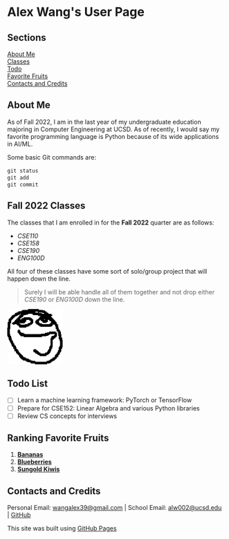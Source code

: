 # Alex Wang's User Page  

## **Sections**
[About Me](#some-information-about-me)  
[Classes](#fall-2022-classes)  
[Todo](#todo-list)  
[Favorite Fruits](#ranking-favorite-fruits)  
[Contacts and Credits](#contacts-and-credits)  

## **About** **Me**
As of Fall 2022, I am in the last year of my undergraduate education majoring in Computer Engineering at UCSD. As of recently, I would say my favorite programming language is Python because of its wide applications in AI/ML.

Some basic Git commands are:
```
git status
git add
git commit
```

## **Fall** **2022** **Classes**
The classes that I am enrolled in for the **Fall 2022** quarter are as follows:
- *CSE110*
- *CSE158*
- *CSE190*
- *ENG100D*

All four of these classes have some sort of solo/group project that will happen down the line.
> Surely I will be able handle all of them together and not drop either *CSE190* or *ENG100D* down the line.

![This is an image](/pictures/Clueless.png)

## **Todo** **List**
- [ ] Learn a machine learning framework: PyTorch or TensorFlow
- [ ] Prepare for CSE152: Linear Algebra and various Python libraries 
- [ ] Review CS concepts for interviews

## **Ranking** **Favorite** **Fruits**
1. [**Bananas**](/pictures/Banana.jpg)
2. [**Blueberries**](/pictures/blueberry.png)
3. [**Sungold Kiwis**](/pictures/kiwi.png)

## **Contacts and Credits**  
Personal Email: wangalex39@gmail.com | School Email: alw002@ucsd.edu | [GitHub](https://github.com/alw002)

This site was built using [GitHub Pages](https://pages.github.com/)
